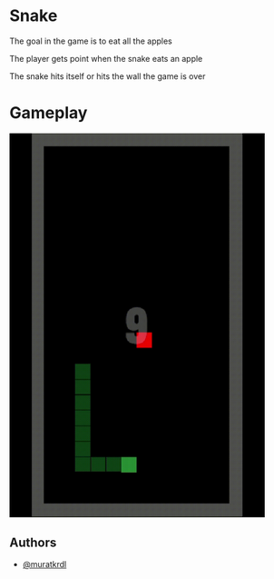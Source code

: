 
# Snake

The goal in the game is to eat all the apples

The player gets point when the snake eats an apple

The snake hits itself or hits the wall the game is over


# Gameplay

<img src="https://github.com/muratkrdl/Snake/blob/main/Gameplay.gif" width="450">

## Authors

- [@muratkrdl](https://github.com/muratkrdl)

